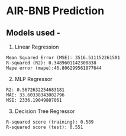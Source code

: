 # AIR-BNB Prediction

## Models used - 

1. Linear Regression
```
Mean Squared Error (MSE): 3516.511152261501
R-squared (R2): 0.3489601142300838
Mape error (mape):46.806299561877644
```

2. MLP Regressor
```
R2: 0.5672632254683181
MAE: 33.60338343082796
MSE: 2336.19049807061
```

3. Decision Tree Regressor
```
R-squared score (training): 0.589
R-squared score (test): 0.551
```
